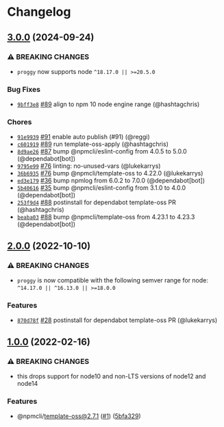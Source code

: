 # Changelog

## [3.0.0](https://github.com/npm/proggy/compare/v2.0.0...v3.0.0) (2024-09-24)
### ⚠️ BREAKING CHANGES
* `proggy` now supports node `^18.17.0 || >=20.5.0`
### Bug Fixes
* [`9bff3e8`](https://github.com/npm/proggy/commit/9bff3e8eca0a79f9a5fb734ce63b67b7cb2f33d5) [#89](https://github.com/npm/proggy/pull/89) align to npm 10 node engine range (@hashtagchris)
### Chores
* [`91e9939`](https://github.com/npm/proggy/commit/91e993936040e14a691c6a60c2a1addaf3b68a2e) [#91](https://github.com/npm/proggy/pull/91) enable auto publish (#91) (@reggi)
* [`c601919`](https://github.com/npm/proggy/commit/c60191930cefa87e531b6193996e353c081856ca) [#89](https://github.com/npm/proggy/pull/89) run template-oss-apply (@hashtagchris)
* [`8d9ae26`](https://github.com/npm/proggy/commit/8d9ae2664c90f80a4a98098b4bb362daf3b3e0d1) [#87](https://github.com/npm/proggy/pull/87) bump @npmcli/eslint-config from 4.0.5 to 5.0.0 (@dependabot[bot])
* [`9795e99`](https://github.com/npm/proggy/commit/9795e993dc4b909f82134e67bdb17c9dc6f51ce5) [#76](https://github.com/npm/proggy/pull/76) linting: no-unused-vars (@lukekarrys)
* [`36b6935`](https://github.com/npm/proggy/commit/36b69351b1a363e6427415820dadeb755b0361fa) [#76](https://github.com/npm/proggy/pull/76) bump @npmcli/template-oss to 4.22.0 (@lukekarrys)
* [`ed3e179`](https://github.com/npm/proggy/commit/ed3e1798abb890a6cd1b5b4a79ceaf8bb1bc0e0e) [#36](https://github.com/npm/proggy/pull/36) bump npmlog from 6.0.2 to 7.0.0 (@dependabot[bot])
* [`5b40616`](https://github.com/npm/proggy/commit/5b406161b8f18078c848171a1de34f468aac27d7) [#35](https://github.com/npm/proggy/pull/35) bump @npmcli/eslint-config from 3.1.0 to 4.0.0 (@dependabot[bot])
* [`253f9d4`](https://github.com/npm/proggy/commit/253f9d492b41cbb16155ad1e02f11d98c9e442f8) [#88](https://github.com/npm/proggy/pull/88) postinstall for dependabot template-oss PR (@hashtagchris)
* [`beaba03`](https://github.com/npm/proggy/commit/beaba03289b2c0bf6678004b8526b6d03be3e23a) [#88](https://github.com/npm/proggy/pull/88) bump @npmcli/template-oss from 4.23.1 to 4.23.3 (@dependabot[bot])

## [2.0.0](https://github.com/npm/proggy/compare/v1.0.0...v2.0.0) (2022-10-10)

### ⚠️ BREAKING CHANGES

* `proggy` is now compatible with the following semver range for node: `^14.17.0 || ^16.13.0 || >=18.0.0`

### Features

* [`870d78f`](https://github.com/npm/proggy/commit/870d78fc9a8a88ccdd6f55bbe62b8c487d054489) [#28](https://github.com/npm/proggy/pull/28) postinstall for dependabot template-oss PR (@lukekarrys)

## [1.0.0](https://www.github.com/npm/proggy/compare/v0.0.1...v1.0.0) (2022-02-16)


### ⚠ BREAKING CHANGES

* this drops support for node10 and non-LTS versions of node12 and node14

### Features

* @npmcli/template-oss@2.7.1 ([#1](https://www.github.com/npm/proggy/issues/1)) ([5bfa329](https://www.github.com/npm/proggy/commit/5bfa3293ef9a8771625be646b5a52b4560a766a7))
